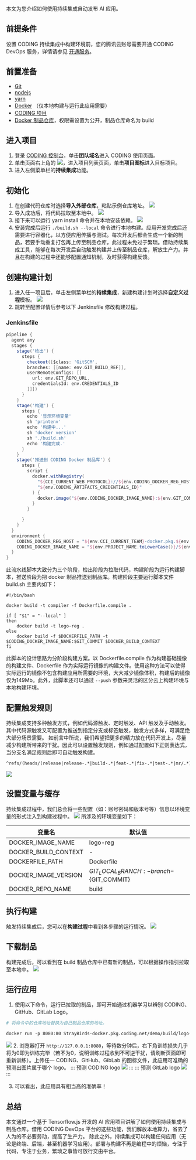 本文为您介绍如何使用持续集成自动发布 AI 应用。

## 前提条件
设置 CODING 持续集成中构建环境前，您的腾讯云账号需要开通 CODING DevOps 服务，详情请参见 [开通服务](https://cloud.tencent.com/document/product/1115/37268)。

## 前置准备[](id:prerequisite)
-   [Git](https://git-scm.com/)
-   [nodejs](https://nodejs.org/en/)
-   [yarn](https://classic.yarnpkg.com/en/)
-   [Docker](https://www.docker.com/) （仅本地构建与运行此应用需要）
-   [CODING 项目](https://help.coding.net/docs/start/project.html)
-   [Docker 制品仓库](https://cloud.tencent.com/document/product/1116/46527)，权限需设置为公开，制品仓库命名为 build


## 进入项目
1. 登录 [CODING 控制台](https://console.cloud.tencent.com/coding)，单击**团队域名**进入 CODING 使用页面。
2. 单击页面右上角的 <img src ="https://main.qcloudimg.com/raw/d94a8e60dd3a41d0af07d72ae0e9d70e.png" style ="margin:0">，进入项目列表页面，单击**项目图标**进入目标项目。
3.  进入左侧菜单栏的**持续集成**功能。


## 初始化[](id:init)
1. 在创建代码仓库时选择**导入外部仓库**，粘贴示例仓库地址。
![](https://qcloudimg.tencent-cloud.cn/raw/b7296456c1ccc772746d2cbeb94184b8.png)
2. 导入成功后，将代码拉取至本地中。
![](https://qcloudimg.tencent-cloud.cn/raw/f79af4dd67d7b9dbc2e2c83a2405f843.png)
3. 接下来可以运行 yarn install 命令并在本地安装依赖。
![](https://qcloudimg.tencent-cloud.cn/raw/39fd6a6be799c151ea692af50f3b2259.png)
4. 安装完成后运行 `./build.sh --local` 命令进行本地构建。应用开发完成后还需要进行容器化，以方便应用传播与测试。每次开发后都会生成一个新的制品，若要手动重复打包再上传至制品仓库，此过程未免过于繁琐。借助持续集成工具，能够在每次开发后自动触发构建并上传至制品仓库，解放生产力。并且在构建的过程中还能够配置通知机制，及时获得构建反馈。

## 创建构建计划[](id:create)
1. 进入任一项目后，单击左侧菜单栏的**持续集成**，新建构建计划时选择**自定义过程**模板。
![](https://qcloudimg.tencent-cloud.cn/raw/73ae6b4b31288b7a94224f0373fed5ed.png)
2. 跳转至配置详情后参考以下 Jenkinsfile 修改构建过程。

### Jenkinsfile
```groovy
pipeline {
  agent any
  stages {
    stage('检出') {
      steps {
        checkout([$class: 'GitSCM',
        branches: [[name: env.GIT_BUILD_REF]],
        userRemoteConfigs: [[
          url: env.GIT_REPO_URL,
          credentialsId: env.CREDENTIALS_ID
        ]]])
      }
    }
    stage('构建') {
      steps {
        echo '显示环境变量'
        sh 'printenv'
        echo '构建中...'
        sh 'docker version'
        sh './build.sh'
        echo '构建完成.'
      }
    }
    stage('推送到 CODING Docker 制品库') {
      steps {
        script {
          docker.withRegistry(
            "${CCI_CURRENT_WEB_PROTOCOL}://${env.CODING_DOCKER_REG_HOST}",
            "${env.CODING_ARTIFACTS_CREDENTIALS_ID}"
          ) {
            docker.image("${env.CODING_DOCKER_IMAGE_NAME}:${env.GIT_COMMIT}").push()
          }
        }

      }
    }
  }
  environment {
    CODING_DOCKER_REG_HOST = "${env.CCI_CURRENT_TEAM}-docker.pkg.${env.CCI_CURRENT_DOMAIN}"
    CODING_DOCKER_IMAGE_NAME = "${env.PROJECT_NAME.toLowerCase()}/${env.DOCKER_REPO_NAME}/${env.DOCKER_IMAGE_NAME}"
  }
}
```
此流水线脚本大致分为三个阶段，检出阶段为拉取代码，构建阶段为运行构建脚本，推送阶段为把 docker 制品推送到制品库。构建阶段主要运行脚本文件 build.sh 主要内如下：
```shell
#!/bin/bash

docker build -t compiler -f Dockerfile.compile .

if [ "$1" = "--local" ]
then
    docker build -t logo-reg .
else
    docker build -f $DOCKERFILE_PATH -t $CODING_DOCKER_IMAGE_NAME:$GIT_COMMIT $DOCKER_BUILD_CONTEXT
fi
```
此脚本的设计思路为分阶段构建方案。以 Dockerfile.compile 作为构建基础镜像的构建文件、Dockerfile 作为实际运行镜像的构建文件。使用这种方法可以使得实际运行的镜像不包含构建应用所需要的环境，大大减少镜像体积，构建后的镜像仅为149Mb。此外，此脚本还可以通过 `--push` 参数来灵活的区分云上构建环境与本地构建环境。

## 配置触发规则[](id:triggle-rule)
持续集成支持多种触发方式，例如代码源触发、定时触发、API 触发及手动触发。其中代码源触发又可配置为推送到指定分支或标签触发，触发方式多样，可满足绝大部分场景需要。
如前言中所说，我们希望把更多的精力放在代码开发上，尽量减少构建所带来的干扰。因此可以设置触发规则，例如通过配置如下正则表达式，当分支名满足规则后即可自动触发构建。
```text
^refs/(heads/(release|release-.*|build-.*|feat-.*|fix-.*|test-.*|mr/.*))
```
![](https://qcloudimg.tencent-cloud.cn/raw/a21676e0a914f8d6f976238eef1702d2.png)

## 设置变量与缓存[](id:variable-coache)
持续集成过程中，我们总会将一些配置（如：账号密码和版本号等）信息以环境变量的形式注入到构建过程中。
![](https://qcloudimg.tencent-cloud.cn/raw/2520a192c855db3bc1a4083b2f7257bc.png)
所涉及的环境变量如下：

| 变量名               | 默认值                                    |
| --------------------   | -----------------------------------------   |
| DOCKER_IMAGE_NAME    | logo-reg                                  |
| DOCKER_BUILD_CONTEXT | -                                         |
| DOCKERFILE_PATH      | Dockerfile                                |
| DOCKER_IMAGE_VERSION | ${GIT_LOCAL_BRANCH:-branch}-${GIT_COMMIT} |
| DOCKER_REPO_NAME     | build                                     |

## 执行构建[](id:execute)
触发持续集成后，您可以在**构建过程**中看到各步骤的运行情况。
![](https://qcloudimg.tencent-cloud.cn/raw/3e8945eb662b815243f4110d8755db10.png)

## 下载制品[](id:download)
构建完成后，可以看到在 build 制品仓库中已有新的制品，可以根据操作指引拉取至本地中。
![](https://qcloudimg.tencent-cloud.cn/raw/78cddb0a7739b2b300967a5f4f33f672.png)

## 运行应用[](id:run)
1. 使用以下命令，运行已拉取的制品，即可开始通过机器学习以辨别 CODING、GitHub、GitLab Logo。
```dockerfile
# 将命令中的仓库地址替换为自己制品仓库的地址。

docker run -p 8080:80 StrayBirds-docker.pkg.coding.net/demo/build/logo-reg:340275df1ecf1b2e7800a237ebceb10ceee7161c
```
![](https://qcloudimg.tencent-cloud.cn/raw/b5f0a0f37de20e3e082a4eaf0624c93b.png)
2. 浏览器打开 `http://127.0.0.1:8080`，等待数分钟后，右下角训练损失几乎将为0即为训练完毕（若不为0，说明训练过程收到不可逆干扰，请刷新页面即可重新训练）。上传任一 CODING、GitHub、GibLab 的图标文件，此应用可准确的预测出图片属于哪个 logo。
<dx-tabs>
::: 预测 CODING logo
![](https://qcloudimg.tencent-cloud.cn/raw/3a01ece56a4bd152f60dc29d7030c41c.png)
:::
::: 预测 GitLab logo
![](https://qcloudimg.tencent-cloud.cn/raw/8fd6930ab22eb185f1db3d60f97bb526.png)
:::
</dx-tabs>

3. 可以看出，此应用具有相当高的准确率！

## 总结[](id:summarize)
本文通过一个基于 Tensorflow.js 开发的 AI 应用项目讲解了如何使用持续集成与制品仓库。借用 CODING DevOps 平台的这些功能，我们解放本地算力，省去了人为的不必要劳动，提高了生产力。
除此之外，持续集成可以构建任何应用（无论是终端、后端，甚至机器学习应用）。部署与构建不再是编程中的烦恼，专注于代码，专注于业务，繁琐之事皆可放行交由平台。
